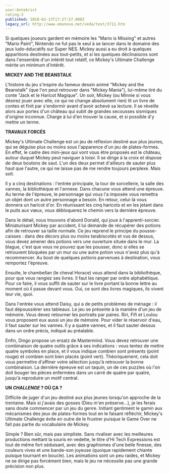 ```yaml
---
user:Antekrist
rating:3
published: 2010-02-13T17:27:57.000Z
legacy_url: http://www.emunova.net/veda/test/3711.htm
---
```

Si quelques joueurs gardent en mémoire les "Mario is Missing" et autres "Mario Paint", Nintendo ne fut pas le seul à se lancer dans le domaine des jeux ludo-éducatifs sur Super NES. Mickey aussi a eu droit à quelques apparitions destinées aux tout-petits, et si les quelques déclinaisons sont dans l'ensemble d'un intérêt tout relatif, ce Mickey's Ultimate Challenge mérite un minimum d'intérêt.  

  

**MICKEY AND THE BEANSTALK**  

L'histoire du jeu s'inspire du fameux dessin animé "Mickey and the Beanstalk" (que l'on peut retrouver dans "Mickey Mania"), lui-même tiré du conte "Jack et le Haricot Magique". Un soir, Mickey (ou Minnie si vous désirez jouer avec elle, ce qui ne change absolument rien) lit un livre de contes et finit par s'endormir avant d'avoir achevé sa lecture. Il se réveille alors aux portes d'un château qui subit de grandes secousses sismiques d'origine inconnue. Charge à lui d'en trouver la cause, et si possible d'y mettre un terme.  

  

**TRAVAUX FORCÉS**  

Mickey's Ultimate Challenge est un jeu de réflexion destiné aux plus jeunes, qui se déguise plus ou moins sous l'apparence d'un jeu de plates-formes. En effet, le cadre des mini-jeux qui vont vous être proposés est le château, autour duquel Mickey peut naviguer à loisir. Il se dirige à la croix et dispose de deux boutons de saut. L'un des deux permet d'ailleurs de sauter plus haut que l'autre, ce qui ne laisse pas de me rendre toujours perplexe. Mais soit.  

Il y a cinq destinations : l'entrée principale, la tour de sorcellerie, la salle des vannes, la bibliothèque et l'annexe. Dans chacune vous attend une épreuve. Au terme de l'épreuve, le personnage qui vous l'a imposée vous remettra un objet dont un autre personnage a besoin. En retour, celui-là vous donnera un haricot d'or. En réunissant les cinq haricots et en les jetant dans le puits aux vœux, vous débloquerez le chemin vers la dernière épreuve.  

Dans le détail, nous trouvons d'abord Donald, qui joue à l'apprenti-sorcier. Miniaturisant Mickey par accident, il lui demande de récupérer des potions afin de retrouver sa taille normale. Ce jeu reprend le principe du pousse-caisses : dans des décors plus ou moins tarabiscotés et vus de dessus, vous devez amener des potions vers une ouverture située dans le mur. La blague, c'est que vous ne pouvez que les pousser, donc si elles se retrouvent bloquées par un mur ou une autre potion vous n'avez plus qu'à recommencer. Au bout de quelques potions parvenues à destination, vous remportez l'épreuve.  

Ensuite, le chambellan (le cheval Horace) vous attend dans la bibliothèque, pour que vous rangiez ses livres. Il faut les ranger par ordre alphabétique. Pour ce faire, il vous suffit de sauter sur le livre portant la bonne lettre au moment où il passe devant vous. Oui, ce sont des livres magiques, ils vivent leur vie, quoi.  

Dans l'entrée vous attend Daisy, qui a de petits problèmes de ménage : il faut dépoussiérer ses tableaux. Le jeu se présente à la manière d'un jeu de mémoire. Vous devez retourner les portraits par paires. Riri, Fifi et Loulou vous proposent eux aussi un jeu de mémoire. Pour vider le réservoir d'eau, il faut sauter sur les vannes. Il y a quatre vannes, et il faut sauter dessus dans un ordre précis, indiqué au préalable.  

Enfin, Dingo propose un ersatz de Mastermind. Vous devez retrouver une combinaison de quatre outils grâce à ses indications : vous tentez de mettre quatre symboles en place, et il vous indique combien sont présents (point rouge) et combien sont bien placés (point vert). Théoriquement, cela doit vous permettre d'affiner votre sélection jusqu'à retrouver la bonne combinaison. La dernière épreuve est un taquin, un de ces puzzles où l'on doit bouger les pièces enfermées dans un carré de quatre par quatre, jusqu'à reproduire un motif central.  

  

**UN _CHALLENGE_ ? OÙ ÇA ?**  

Difficile de juger d'un jeu destiné aux plus jeunes lorsqu'on approche de la trentaine. Mais si j'avais des gosses (Dieu m'en préserve...), je les ferais sans doute commencer par un jeu du genre. Initiant gentiment le gamin aux mécanismes des jeux de plates-formes tout en le faisant réfléchir, Mickey's Ultimate Challenge évite en outre de le frustrer puisque le Game Over ne fait pas partie du vocabulaire de Mickey.  

Simple ? Bien sûr, mais pas simpliste. Sans rivaliser avec les meilleures productions mettant la souris en vedette, le titre d'Hi Tech Expressions est tout de même fort séduisant, avec des graphismes d'une belle finesse, des couleurs vives et une bande-son joyeuse (quoique rapidement chiante puisque tournant en boucle). Les animations sont un peu raides, et Mickey ne se dirige pas forcément bien, mais le jeu ne nécessite pas une grande précision non plus.